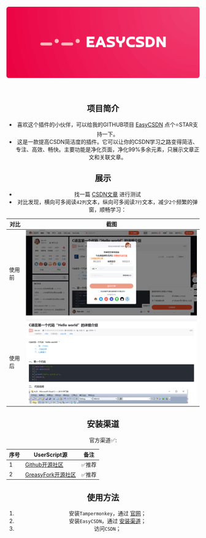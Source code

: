 <br><br>

<center><div align="center">

<img src="/assets/EasyCSDN.png" width="750"></img>

<br>

## 项目简介

- 喜欢这个插件的小伙伴，可以给我的GITHUB项目 [EasyCSDN](https://github.com/xcanwin/EasyCSDN) 点个⭐️STAR支持一下。
- 这是一款提高CSDN简洁度的插件。它可以让你的CSDN学习之路变得简洁、专注、高效、畅快。主要功能是净化页面，净化99%多余元素，只展示文章正文和关联文章。

## 展示

- 找一篇 [CSDN文章](https://blog.csdn.net/weixin_45767909/article/details/124414409) 进行测试
- 对比发现，横向可多阅读```42列```文本，纵向可多阅读```7行```文本，减少```2个```频繁的弹窗，顺畅学习：

| 对比 | 截图 |
| --- | --- |
| 使用前 | <img src="/assets/csdn-before.png" width="750"></img> |
| 使用后 | <img src="/assets/csdn-after.png" width="750"></img> |

## 安装渠道

官方渠道✅:

| 序号 | UserScript源 | 备注 |
| --- | --- | --- |
| 1 | [Github开源社区](https://raw.githubusercontent.com/xcanwin/EasyCSDN/main/EasyCSDN.user.js) | ✅推荐 |
| 2 | [GreasyFork开源社区](https://greasyfork.org/zh-CN/scripts/480668-easycsdn) | ✅推荐 |

## 使用方法

1. 安装```Tampermonkey```，通过 [官网](https://www.tampermonkey.net/)；
2. 安装```EasyCSDN```，通过 [安装渠道](#安装渠道)；
3. 访问```CSDN```；
